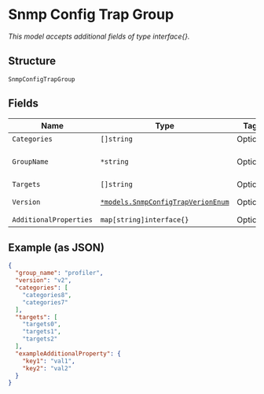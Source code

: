 
# Snmp Config Trap Group

*This model accepts additional fields of type interface{}.*

## Structure

`SnmpConfigTrapGroup`

## Fields

| Name | Type | Tags | Description |
|  --- | --- | --- | --- |
| `Categories` | `[]string` | Optional | - |
| `GroupName` | `*string` | Optional | Categories list can refer to https://www.juniper.net/documentation/software/topics/task/configuration/snmp_trap-groups-configuring-junos-nm.html |
| `Targets` | `[]string` | Optional | - |
| `Version` | [`*models.SnmpConfigTrapVerionEnum`](../../doc/models/snmp-config-trap-verion-enum.md) | Optional | enum: `all`, `v1`, `v2`<br>**Default**: `"v2"` |
| `AdditionalProperties` | `map[string]interface{}` | Optional | - |

## Example (as JSON)

```json
{
  "group_name": "profiler",
  "version": "v2",
  "categories": [
    "categories8",
    "categories7"
  ],
  "targets": [
    "targets0",
    "targets1",
    "targets2"
  ],
  "exampleAdditionalProperty": {
    "key1": "val1",
    "key2": "val2"
  }
}
```

